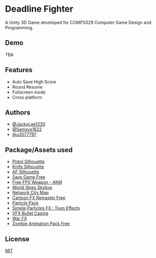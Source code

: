 
# Deadline Fighter

A Unity 3D Game developed for COMP3329 Computer Game Design and Programming.


## Demo

TBA


## Features

- Auto Save High Score
- Round Resume
- Fullscreen mode
- Cross platform


## Authors

- [@JackyLee1230](https://github.com/JackyLee1230)
- [@Samsys1622](https://github.com/Samsys1622)
- [@u3577797](https://github.com/u3577797)


## Package/Assets used

- [Pistol Silhouette](https://pixabay.com/illustrations/pistol-m9-gun-weapon-silhouette-555656/)
- [Knife Silhouette](https://www.vexels.com/merch/png/silhouette-knife/)
- [AF Silhouette](https://en.wikipedia.org/wiki/File:AK-47_silhouette.svg)
- [Save Game Free](https://github.com/BayatGames/SaveGameFree)
- [Free FPS Weapon - AKM](https://assetstore.unity.com/packages/3d/props/guns/free-fps-weapon-akm-180663)
- [World Skies Skybox](https://assetstore.unity.com/packages/2d/textures-materials/sky/worldskies-free-skybox-pack-86517)
- [Network City Map](https://assetstore.unity.com/packages/3d/environments/urban/real-new-york-city-vol-2-222827)
- [Cartoon FX Remaster Free](https://assetstore.unity.com/packages/vfx/particles/cartoon-fx-remaster-free-109565)
- [Particle Pack](https://assetstore.unity.com/packages/vfx/particles/particle-pack-127325#content)
- [Simple Particles FX : Toon Effects](https://assetstore.unity.com/packages/vfx/particles/simple-particles-fx-toon-effects-244171)
- [VFX Bullet Casing](https://assetstore.unity.com/packages/3d/characters/vfx-bullet-casing-120111)
- [War FX](https://assetstore.unity.com/packages/vfx/particles/war-fx-5669)
- [Zombie Animation Pack Free](https://assetstore.unity.com/packages/3d/animations/zombie-animation-pack-free-150219)


## License

[MIT](https://choosealicense.com/licenses/mit/)
